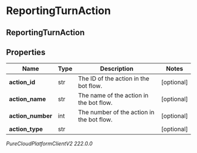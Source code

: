 # ReportingTurnAction

## ReportingTurnAction

## Properties

|Name | Type | Description | Notes|
|------------ | ------------- | ------------- | -------------|
| **action_id** | str | The ID of the action in the bot flow. | [optional] |
| **action_name** | str | The name of the action in the bot flow. | [optional] |
| **action_number** | int | The number of the action in the bot flow. | [optional] |
| **action_type** | str |  | [optional] |



_PureCloudPlatformClientV2 222.0.0_
